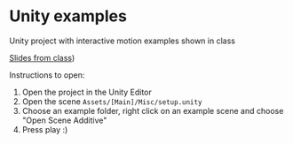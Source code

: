 # Unity examples
Unity project with interactive motion examples shown in class

[Slides from class](https://docs.google.com/presentation/d/1AonTzWefgSbIQczz1FdbAblblJgyVIgWseAqwb8eXmk/edit?usp=share_link))

Instructions to open:
1. Open the project in the Unity Editor
1. Open the scene `Assets/[Main]/Misc/setup.unity`
1. Choose an example folder, right click on an example scene and choose "Open Scene Additive"
1. Press play :)

